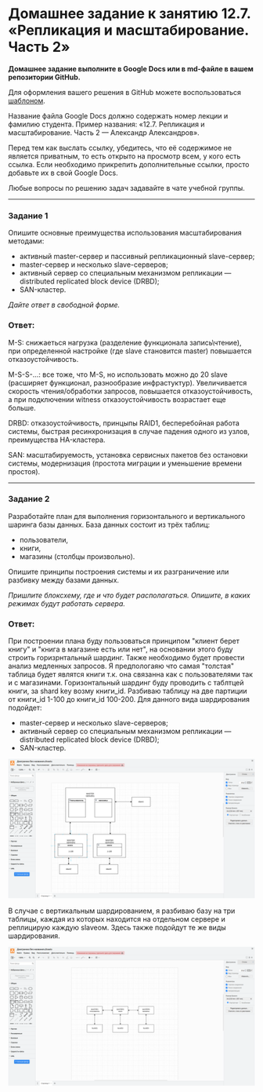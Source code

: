 # Домашнее задание к занятию 12.7. «Репликация и масштабирование. Часть 2»

**Домашнее задание выполните в Google Docs или в md-файле в вашем репозитории GitHub.** 

Для оформления вашего решения в GitHub можете воспользоваться [шаблоном](https://github.com/netology-code/sys-pattern-homework).

Название файла Google Docs должно содержать номер лекции и фамилию студента. Пример названия: «12.7. Репликация и масштабирование. Часть 2 — Александр Александров».

Перед тем как выслать ссылку, убедитесь, что её содержимое не является приватным, то есть открыто на просмотр всем, у кого есть ссылка. Если необходимо прикрепить дополнительные ссылки, просто добавьте их в свой Google Docs.

Любые вопросы по решению задач задавайте в чате учебной группы.

---

### Задание 1

Опишите основные преимущества использования масштабирования методами:

- активный master-сервер и пассивный репликационный slave-сервер; 
- master-сервер и несколько slave-серверов;
- активный сервер со специальным механизмом репликации — distributed replicated block device (DRBD);
- SAN-кластер.

*Дайте ответ в свободной форме.*

### Ответ:

M-S: снижаеться нагрузка (разделение функционала запись\чтение), при определенной настройке 
(где slave становится master) повышается отказоустойчивость.

M-S-S-...: все тоже, что M-S, но использовать можно до 20 slave (расширяет функционал, разнообразие инфрастуктур).
Увеличивается скорость чтения/обработки запросов, повышается отказоустойчивость,
а при подключении witness отказоустойчивость возрастает еще больше.

DRBD: отказоустойчивость, принцыпы RAID1, бесперебойная работа системы,
быстрая ресинхронизация в случае падения одного из узлов, преимущества HA-кластера.

SAN: масштабируемость, установка сервисных пакетов без остановки системы, модернизация 
(простота миграции и уменьшение времени простоя).


---

### Задание 2


Разработайте план для выполнения горизонтального и вертикального шаринга базы данных. База данных состоит из трёх таблиц: 

- пользователи, 
- книги, 
- магазины (столбцы произвольно). 

Опишите принципы построения системы и их разграничение или разбивку между базами данных.

*Пришлите блоксхему, где и что будет располагаться. Опишите, в каких режимах будут работать сервера.* 

### Ответ:

При построении плана буду пользоваться принципом "клиент берет книгу" и "книга в магазине есть или нет", на основании этого буду строить горизрнтальный шардинг.
Также необходимо будет провести анализ медленных запросов. Я предпологаяю что самая "толстая" таблица будет являтся книги т.к. она связанна как с пользователями так и с магазинами.
Горизонтальный шардинг буду проводить с таблтцей книги, за shard key возму книги_id. Разбиваю таблицу на две партиции от книги_id 1-100 до книги_id 100-200. 
Для данного вида шардирования подойдет:
- master-сервер и несколько slave-серверов;
- активный сервер со специальным механизмом репликации — distributed replicated block device (DRBD);
- SAN-кластер.

![Image alt](https://github.com/IvanSKorobkov/homework/blob/main/%D0%A1%D0%BD%D0%B8%D0%BC%D0%BE%D0%BA%20%D1%8D%D0%BA%D1%80%D0%B0%D0%BD%D0%B0%20%D0%BE%D1%82%202022-12-27%2018-16-56.png)

В случае с вертикальным шардированием, я разбиваю базу на три таблицы, каждая из которых находится на отдельном сервере и реплицирую каждую slaveом.
Здесь также подойдут те же виды шардирования.

![Image alt](https://github.com/IvanSKorobkov/homework/blob/main/%D0%A1%D0%BD%D0%B8%D0%BC%D0%BE%D0%BA%20%D1%8D%D0%BA%D1%80%D0%B0%D0%BD%D0%B0%20%D0%BE%D1%82%202022-12-27%2018-22-12.png)

 
